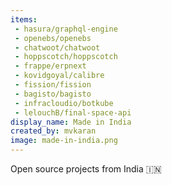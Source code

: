 ```yaml
---
items:
 - hasura/graphql-engine
 - openebs/openebs
 - chatwoot/chatwoot
 - hoppscotch/hoppscotch
 - frappe/erpnext
 - kovidgoyal/calibre
 - fission/fission
 - bagisto/bagisto
 - infracloudio/botkube
 - lelouchB/final-space-api 
display_name: Made in India
created_by: mvkaran
image: made-in-india.png
---
```

Open source projects from India :india:

